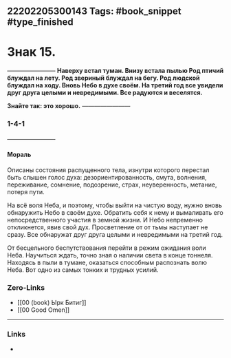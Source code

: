 22202205300143
Tags: #book_snippet #type_finished
---
# Знак 15.
————————
**Наверху встал туман.
Внизу встала пылью
Род птичий блуждал на лету.
Род звериный блуждал на бегу.
Род людской блуждал на ходу. 
Вновь Небо в духе своём.
На третий год все увидели друг друга целыми
и невредимыми.
Все радуются и веселятся.**

**Знайте так:
это хорошо.**
————————
 ### 1-4-1
————————

#### Мораль

Описаны состояния распущенного тела, изнутри которого перестал быть слышен голос духа: дезориентированность, смута, волнения, переживание, сомнение, подозрение, страх, неуверенность, метание, потеря пути. 

На всё воля Неба, и поэтому, чтобы выйти на чистую воду, нужно вновь обнаружить Небо в своём духе. Обратить себя к нему и вымаливать его непосредственного участия в земной жизни. И Небо непременно откликнется, явив свой дух. Просветление от от тьмы наступает не сразу. Все обнаружат друг друга целыми и невредимыми на третий год. 

От бесцельного беспутствования перейти в режим ожидания воли Неба. Научиться ждать, точно зная о наличии света в конце тоннеля. Находясь в пыли в тумане, оказаться способным распознать волю Неба. Вот одно из самых тонких и трудных усилий.  

### Zero-Links
- [[00 (book) Ырк Битиг]]
- [[00 Good Omen]]
---
### Links
- 

